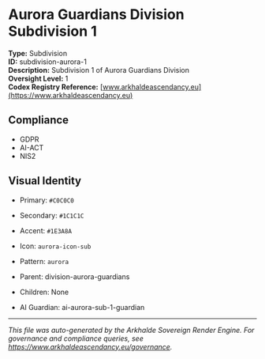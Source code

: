 # Aurora Guardians Division Subdivision 1

**Type:** Subdivision  
**ID:** subdivision-aurora-1  
**Description:** Subdivision 1 of Aurora Guardians Division  
**Oversight Level:** 1  
**Codex Registry Reference:** [www.arkhaldeascendancy.eu](https://www.arkhaldeascendancy.eu)

## Compliance

- GDPR
- AI-ACT
- NIS2

## Visual Identity

- Primary: `#C0C0C0`
- Secondary: `#1C1C1C`
- Accent: `#1E3A8A`
- Icon: `aurora-icon-sub`
- Pattern: `aurora`


- Parent: division-aurora-guardians
- Children: None
- AI Guardian: ai-aurora-sub-1-guardian

---

*This file was auto-generated by the Arkhalde Sovereign Render Engine. For governance and compliance queries, see https://www.arkhaldeascendancy.eu/governance.*